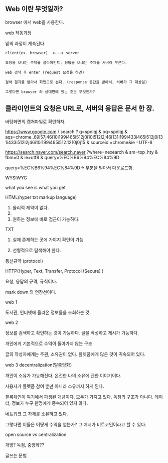 ## Web 이란 무엇일까?

browser 에서 web을 사용한다.

web 작동과정

밑의 과정이 계속된다. 

    client(ex. browser)  <---> server

    요청을 보내는 주체를 클라이언트, 응답을 보내는 주체를 서버라 부른다.

    web 검색 후 enter (request 요청을 하면)

    검색 결과를 받아서 화면으로 본다. (response 응답을 받아서, 서버가 그 대상임)

    그렇다면 browser 의 상대편에 있는 것은 무엇인가?


## 클라이언트의 요청은 URL로, 서버의 응답은 문서 한 장.

바탕화면의 캡쳐파일로 확인하자.

https://www.google.com
/
search
?
q=spdlqj
&
oq=spdlqj
&
aqs=chrome..69i57j46i10i199i465i512j0i10i512l2j46i131i199i433i465i512j0i131i433i512l2j46i10i199i465i512.1210j0j15
&
sourceid
=chrome&ie
=UTF-8

https://search.naver.com/search.naver
?where=nexearch
&
sm=top_hty
&
fbm=0
&
ie=utf8
&
query=%EC%B6%94%EC%84%9D

query=%EC%B6%94%EC%84%9D-> 부분을 받아서 다운로드함.


WYSIWYG

what
you
see 
is
what
you
get

HTML(hyper txt markup language)

1. 물리적 제약이 없다.
2. 
3. 원하는 정보에 바로 접근이 가능하다.


TXT

1. 실제 존재하는 곳에 가야지 확인이 가능

2.  선형적으로  탐색해야 한다.

통신규약 (protocol)


HTTP(Hyper, Text, Transfer, Protocol (Secure) )

요청, 응답의 규격, 규칙이다.

mark down 의 연장선이다.

web 1

도서관, 인터넷에 올라온 정보들을 조회하는 것.


web 2

정보를 검색하고 확인하는 것이 가능하다. 글을 작성하고 게시가 가능하다.

개인에게 기본적으로 수익이 돌아가지 않는 구조

글의 작성자에게는 주권, 소유권이 없다. 플렛폼에게 많은 것이 귀속되어 있다.


web 3 decentralization(탈중앙화)

개인이 소유가 가능해진다. 온전한 나의 소유에 관한 이야기이다.

사용자가 플렛폼 참여 뿐만 아니라 소유까지 하게 된다.

블록체인이 여기에서 파생된 개념이다. 모두가 가지고 있다. 독점의 구조가 아니다.
데이터, 정보가 누구 한명에게 종속되어 있지 않다.

네트워크 그 자체를 소유하고 있다. 

그렇다면 이들은 어떻게 수익을 얻는가? 그 예시가 비트코인이라고 할 수 있다.

open source vs centralization

개방? 독점, 중앙화??

글쓰는 문법
